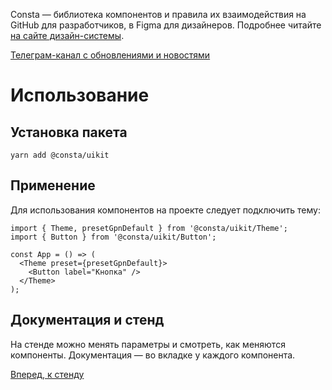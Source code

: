 Consta — библиотека компонентов и правила их взаимодействия на GitHub для разработчиков, в Figma для дизайнеров. Подробнее читайте [на сайте дизайн-системы](http://consta.gazprom-neft.ru/).

[Телеграм-канал с обновлениями и новостями](https://t.me/consta_ui_releases)

# Использование

## Установка пакета

```
yarn add @consta/uikit
```

## Применение

Для использования компонентов на проекте следует подключить тему:

```tsx
import { Theme, presetGpnDefault } from '@consta/uikit/Theme';
import { Button } from '@consta/uikit/Button';

const App = () => (
  <Theme preset={presetGpnDefault}>
    <Button label="Кнопка" />
  </Theme>
);
```

## Документация и стенд

На стенде можно менять параметры и смотреть, как меняются компоненты. Документация — во вкладке у каждого компонента.

[Вперед, к стенду](https://consta-uikit.vercel.app/)
